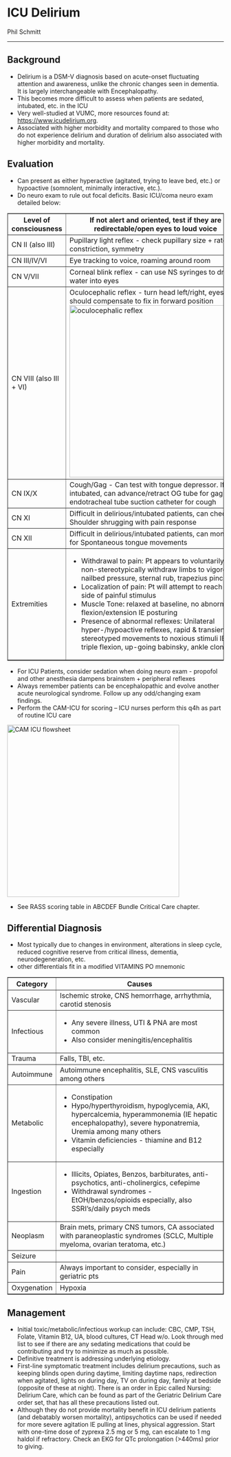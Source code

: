 # ICU Delirium

Phil Schmitt

---
## Background
-	Delirium is a DSM-V diagnosis based on acute-onset fluctuating attention and awareness, unlike the chronic changes seen in dementia. It is largely interchangeable with Encephalopathy.
-	This becomes more difficult to assess when patients are sedated, intubated, etc. in the ICU
-	Very well-studied at VUMC, more resources found at: https://www.icudelirium.org.
-	Associated with higher morbidity and mortality compared to those who do not experience delirium and duration of delirium also associated with higher morbidity and mortality.

## Evaluation
-	Can present as either hyperactive (agitated, trying to leave bed, etc.) or hypoactive (somnolent, minimally interactive, etc.). 
-	Do neuro exam to rule out focal deficits. Basic ICU/coma neuro exam detailed below:

<table border="1">
  <thead>
    <tr>
      <th>Level of consciousness</th>
      <th>If not alert and oriented, test if they are redirectable/open eyes to loud voice</th>
    </tr>
  </thead>
  <tbody>
    <tr>
      <td>CN II (also III)</td>
      <td>Pupillary light reflex - check pupillary size + rate of constriction, symmetry</td>
    </tr>
    <tr>
      <td>CN III/IV/VI</td>
      <td>Eye tracking to voice, roaming around room</td>
    </tr>
    <tr>
      <td>CN V/VII</td>
      <td>Corneal blink reflex - can use NS syringes to drop water into eyes</td>
    </tr>
    <tr>
      <td>CN VIII (also III + VI)</td>
      <td>Oculocephalic reflex - turn head left/right, eyes should compensate to fix in forward position<br><img src='../../images/oculocephalic.png' alt='oculocephalic reflex' width='400'></td>
    </tr>
    <tr>
      <td>CN IX/X</td>
      <td>Cough/Gag - Can test with tongue depressor. If intubated, can advance/retract OG tube for gag and endotracheal tube suction catheter for cough</td>
    </tr>
    <tr>
      <td>CN XI</td>
      <td>Difficult in delirious/intubated patients, can check for Shoulder shrugging with pain response</td>
    </tr>
    <tr>
      <td>CN XII</td>
      <td>Difficult in delirious/intubated patients, can monitor for Spontaneous tongue movements</td>
    </tr>
    <tr>
      <td>Extremities</td>
      <td>
        <ul>
          <li>Withdrawal to pain: Pt appears to voluntarily, non-stereotypically withdraw limbs to vigorous nailbed pressure, sternal rub, trapezius pinch</li>
          <li>Localization of pain: Pt will attempt to reach to side of painful stimulus</li>
          <li>Muscle Tone: relaxed at baseline, no abnormal flexion/extension IE posturing</li>
          <li>Presence of abnormal reflexes: Unilateral hyper-/hypoactive reflexes, rapid & transient stereotyped movements to noxious stimuli IE triple flexion, up-going babinsky, ankle clonus</li>
        </ul>
      </td>
    </tr>
  </tbody>
</table>

-	For ICU Patients, consider sedation when doing neuro exam - propofol and other anesthesia dampens brainstem + peripheral reflexes
-	Always remember patients can be encephalopathic and evolve another acute neurological syndrome. Follow up any odd/changing exam findings. 
-	Perform the CAM-ICU for scoring – ICU nurses perform this q4h as part of routine ICU care

<img src='../../images/camflow.png' alt='CAM ICU flowsheet' width='400'>

-	See RASS scoring table in ABCDEF Bundle Critical Care chapter.

## Differential Diagnosis
-	Most typically due to changes in environment, alterations in sleep cycle, reduced cognitive reserve from critical illness, dementia, neurodegeneration, etc. 
-	other differentials fit in a modified VITAMINS PO mnemonic

<table border="1">
  <thead>
    <tr>
      <th>Category</th>
      <th>Causes</th>
    </tr>
  </thead>
  <tbody>
    <tr>
      <td>Vascular</td>
      <td>Ischemic stroke, CNS hemorrhage, arrhythmia, carotid stenosis</td>
    </tr>
    <tr>
      <td>Infectious</td>
      <td>
        <ul>
          <li>Any severe illness, UTI & PNA are most common</li>
          <li>Also consider meningitis/encephalitis</li>
        </ul>
      </td>
    </tr>
    <tr>
      <td>Trauma</td>
      <td>Falls, TBI, etc.</td>
    </tr>
    <tr>
      <td>Autoimmune</td>
      <td>Autoimmune encephalitis, SLE, CNS vasculitis among others</td>
    </tr>
    <tr>
      <td>Metabolic</td>
      <td>
        <ul>
          <li>Constipation</li>
          <li>Hypo/hyperthyroidism, hypoglycemia, AKI, hypercalcemia, hyperammonemia (IE hepatic encephalopathy), severe hyponatremia, Uremia among many others</li>
          <li>Vitamin deficiencies - thiamine and B12 especially</li>
        </ul>
      </td>
    </tr>
    <tr>
      <td>Ingestion</td>
      <td>
        <ul>
          <li>Illicits, Opiates, Benzos, barbiturates, anti-psychotics, anti-cholinergics, cefepime</li>
          <li>Withdrawal syndromes - EtOH/benzos/opioids especially, also SSRI’s/daily psych meds</li>
        </ul>
      </td>
    </tr>
    <tr>
      <td>Neoplasm</td>
      <td>Brain mets, primary CNS tumors, CA associated with paraneoplastic syndromes (SCLC, Multiple myeloma, ovarian teratoma, etc.)</td>
    </tr>
    <tr>
      <td>Seizure</td>
      <td></td>
    </tr>
    <tr>
      <td>Pain</td>
      <td>Always important to consider, especially in geriatric pts</td>
    </tr>
    <tr>
      <td>Oxygenation</td>
      <td>Hypoxia</td>
    </tr>
  </tbody>
</table>

## Management
-	Initial toxic/metabolic/infectious workup can include: CBC, CMP, TSH, Folate, Vitamin B12, UA, blood cultures, CT Head w/o. Look through med list to see if there are any sedating medications that could be contributing and try to minimize as much as possible.
-	Definitive treatment is addressing underlying etiology.
-	First-line symptomatic treatment includes delirium precautions, such as keeping blinds open during daytime, limiting daytime naps, redirection when agitated, lights on during day, TV on during day, family at bedside (opposite of these at night). There is an order in Epic called Nursing: Delirium Care, which can be found as part of the Geriatric Delirium Care order set, that has all these precautions listed out.
-	Although they do not provide mortality benefit in ICU delirium patients (and debatably worsen mortality), antipsychotics can be used if needed for more severe agitation IE pulling at lines, physical aggression. Start with one-time dose of zyprexa 2.5 mg or 5 mg, can escalate to 1 mg haldol if refractory. Check an EKG for QTc prolongation (>440ms) prior to giving.
